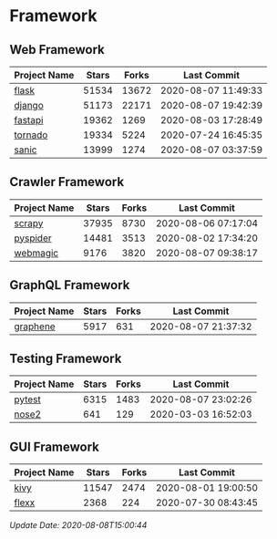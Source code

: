 # Framework

## Web Framework

| Project Name | Stars | Forks | Last Commit |
| ------------ | ----- | ----- | ----------- |
| [flask](https://github.com/pallets/flask) | 51534 | 13672 | 2020-08-07 11:49:33 |
| [django](https://github.com/django/django) | 51173 | 22171 | 2020-08-07 19:42:39 |
| [fastapi](https://github.com/tiangolo/fastapi) | 19362 | 1269 | 2020-08-03 17:28:49 |
| [tornado](https://github.com/tornadoweb/tornado) | 19334 | 5224 | 2020-07-24 16:45:35 |
| [sanic](https://github.com/huge-success/sanic) | 13999 | 1274 | 2020-08-07 03:37:59 |

## Crawler Framework

| Project Name | Stars | Forks | Last Commit |
| ------------ | ----- | ----- | ----------- |
| [scrapy](https://github.com/scrapy/scrapy) | 37935 | 8730 | 2020-08-06 07:17:04 |
| [pyspider](https://github.com/binux/pyspider) | 14481 | 3513 | 2020-08-02 17:34:20 |
| [webmagic](https://github.com/code4craft/webmagic) | 9176 | 3820 | 2020-08-07 09:38:17 |

## GraphQL Framework

| Project Name | Stars | Forks | Last Commit |
| ------------ | ----- | ----- | ----------- |
| [graphene](https://github.com/graphql-python/graphene) | 5917 | 631 | 2020-08-07 21:37:32 |

## Testing Framework

| Project Name | Stars | Forks | Last Commit |
| ------------ | ----- | ----- | ----------- |
| [pytest](https://github.com/pytest-dev/pytest) | 6315 | 1483 | 2020-08-07 23:02:26 |
| [nose2](https://github.com/nose-devs/nose2) | 641 | 129 | 2020-03-03 16:52:03 |

## GUI Framework

| Project Name | Stars | Forks | Last Commit |
| ------------ | ----- | ----- | ----------- |
| [kivy](https://github.com/kivy/kivy) | 11547 | 2474 | 2020-08-01 19:00:50 |
| [flexx](https://github.com/flexxui/flexx) | 2368 | 224 | 2020-07-30 08:43:45 |

*Update Date: 2020-08-08T15:00:44*